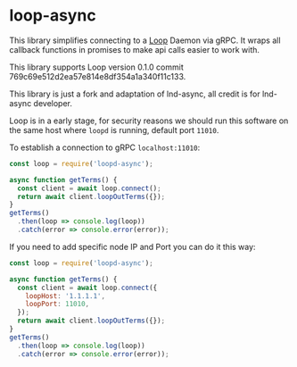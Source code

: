 # loop-async

This library simplifies connecting to a [Loop](https://github.com/lightninglabs/loop) Daemon via gRPC. It wraps all callback functions in promises to make api calls easier to work with.

This library supports Loop version 0.1.0 commit 769c69e512d2ea57e814e8df354a1a340f11c133.

This library is just a fork and adaptation of lnd-async, all credit is for lnd-async developer.

Loop is in a early stage, for security reasons we should run this software on the same host where `loopd` is running, default port `11010`.

To establish a connection to gRPC `localhost:11010`:

```javascript
const loop = require('loopd-async');

async function getTerms() {
  const client = await loop.connect();
  return await client.loopOutTerms({});
}
getTerms()
  .then(loop => console.log(loop))
  .catch(error => console.error(error));
```
If you need to add specific node IP and Port you can do it this way:
```javascript
const loop = require('loopd-async');

async function getTerms() {
  const client = await loop.connect({
    loopHost: '1.1.1.1',
    loopPort: 11010,
  });
  return await client.loopOutTerms({});
}
getTerms()
  .then(loop => console.log(loop))
  .catch(error => console.error(error));
```

